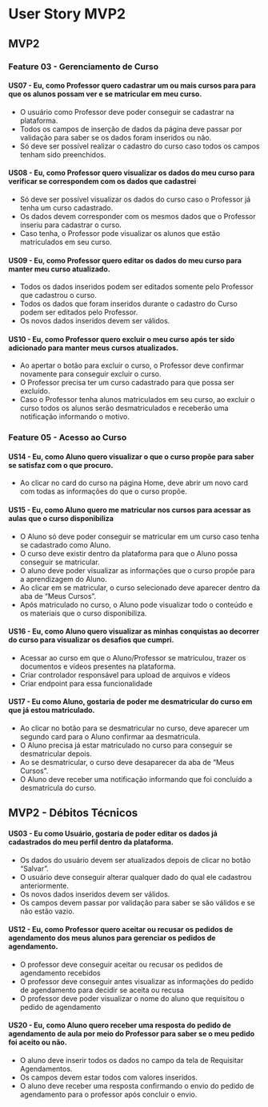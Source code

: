 # User Story MVP2

## MVP2

### Feature 03 - Gerenciamento de Curso

#### US07 - Eu, como Professor quero cadastrar um ou mais cursos para para que os alunos possam ver e se matricular em meu curso.

- O usuário como Professor deve poder conseguir se cadastrar na plataforma.
- Todos os campos de inserção de dados da página deve passar por validação para saber se os dados foram inseridos ou não.
- Só deve ser possível realizar o cadastro do curso caso todos os campos tenham sido preenchidos.

#### US08 - Eu, como Professor quero visualizar os dados do meu curso para verificar se correspondem com os dados que cadastrei

- Só deve ser possível visualizar os dados do curso caso o Professor já tenha um curso cadastrado.
- Os dados devem corresponder com os mesmos dados que o Professor inseriu para cadastrar o curso.
- Caso tenha, o Professor pode visualizar os alunos que estão matriculados em seu curso.

#### US09 - Eu, como Professor quero editar os dados do meu curso para manter meu curso atualizado.

- Todos os dados inseridos podem ser editados somente pelo Professor que cadastrou o curso.
- Todos os dados que foram inseridos durante o cadastro do Curso podem ser editados pelo Professor.
- Os novos dados inseridos devem ser válidos.

#### US10 - Eu, como Professor quero excluir o meu curso após ter sido adicionado para manter meus cursos atualizados.

- Ao apertar o botão para excluir o curso, o Professor deve confirmar novamente para conseguir excluir o curso.
- O Professor precisa ter um curso cadastrado para que possa ser excluído.
- Caso o Professor tenha alunos matriculados em seu curso, ao excluir o curso todos os alunos serão desmatriculados e receberão uma notificação informando o motivo.

### Feature 05 - Acesso ao Curso

#### US14 - Eu, como Aluno quero visualizar o que o curso propõe para saber se satisfaz com o que procuro.

- Ao clicar no card do curso na página Home, deve abrir um novo card com todas as informações do que o curso propõe.

#### US15 - Eu, como Aluno quero me matricular nos cursos para acessar as aulas que o curso disponibiliza

- O Aluno só deve poder conseguir se matricular em um curso caso tenha se cadastrado como Aluno.
- O curso deve existir dentro da plataforma para que o Aluno possa conseguir se matricular.
- O aluno deve poder visualizar as informações que o curso propõe para a aprendizagem do Aluno.
- Ao clicar em se matricular, o curso selecionado deve aparecer dentro da aba de “Meus Cursos”.
- Após matriculado no curso, o Aluno pode visualizar todo o conteúdo e os materiais que o curso disponibiliza.

#### US16 - Eu, como Aluno quero visualizar as minhas conquistas ao decorrer do curso para visualizar os desafios que cumpri.

- Acessar ao curso em que o Aluno/Professor se matriculou, trazer os documentos e vídeos presentes na plataforma.
- Criar controlador responsável para upload de arquivos e vídeos
- Criar endpoint para essa funcionalidade

#### US17 - Eu como Aluno, gostaria de poder me desmatricular do curso em que já estou matriculado.

- Ao clicar no botão para se desmatricular no curso, deve aparecer um segundo card para o Aluno confirmar aa desmatricula.
- O Aluno precisa já estar matriculado no curso para conseguir se desmatricular depois.
- Ao se desmatricular, o curso deve desaparecer da aba de “Meus Cursos”.
- O Aluno deve receber uma notificação informando que foi concluído a desmatrícula do curso.

## MVP2 - Débitos Técnicos

#### US03 - Eu como Usuário, gostaria de poder editar os dados já cadastrados do meu perfil dentro da plataforma.

- Os dados do usuário devem ser atualizados depois de clicar no botão “Salvar”.
- O usuário deve conseguir alterar qualquer dado do qual ele cadastrou anteriormente.
- Os novos dados inseridos devem ser válidos.
- Os campos devem passar por validação para saber se são válidos e se não estão vazio.

#### US12 - Eu, como Professor quero aceitar ou recusar os pedidos de agendamento dos meus alunos para gerenciar os pedidos de agendamento.

- O professor deve conseguir aceitar ou recusar os pedidos de agendamento recebidos
- O professor deve conseguir antes visualizar as informações do pedido de agendamento para decidir se aceita ou recusa
- O professor deve poder visualizar o nome do aluno que requisitou o pedido de agendamento

#### US20 - Eu, como Aluno quero receber uma resposta do pedido de agendamento de aula por meio do Professor para saber se o meu pedido foi aceito ou não.

- O aluno deve inserir todos os dados no campo da tela de Requisitar Agendamentos.
- Os campos devem estar todos com valores inseridos.
- O aluno deve receber uma resposta confirmando o envio do pedido de agendamento para o professor após concluir o envio.
